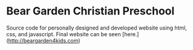 # Bear Garden Christian Preschool

Source code for personally designed and developed website using html, css, and javascript.  Final website can be seen [here.] (http://beargarden4kids.com)
